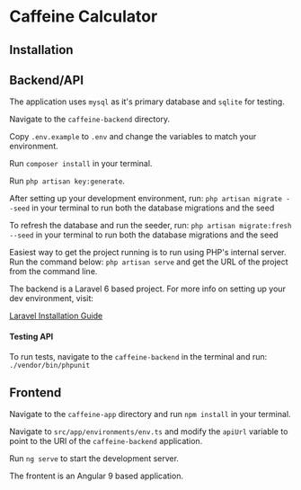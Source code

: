 # Caffeine Calculator

## Installation

## Backend/API

The application uses `mysql` as it's primary database and `sqlite` for testing.

Navigate to the `caffeine-backend` directory.

Copy `.env.example` to `.env` and change the variables to match your environment.

Run `composer install` in your terminal.

Run `php artisan key:generate`.

After setting up your development environment, run:
`php artisan migrate --seed` in your terminal to run both the database migrations and the seed

To refresh the database and run the seeder, run:
`php artisan migrate:fresh --seed` in your terminal to run both the database migrations and the seed

Easiest way to get the project running is to run using PHP's internal server. Run the command below:
`php artisan serve` and get the URL of the project from the command line.

The backend is a Laravel 6 based project. For more info on setting up your dev environment, visit:

[Laravel Installation Guide](https://laravel.com/docs/6.x#installing-laravel)


#### Testing API

To run tests, navigate to the `caffeine-backend` in the terminal and run:
`./vendor/bin/phpunit`


## Frontend

Navigate to the `caffeine-app` directory and run `npm install` in your terminal.

Navigate to `src/app/environments/env.ts` and modify the `apiUrl` variable to point to the URI of the `caffeine-backend` application.

Run `ng serve` to start the development server.

The frontent is an Angular 9 based application.